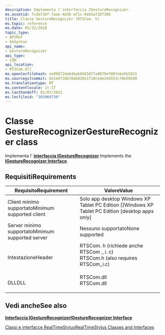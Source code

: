 ```yaml
---
description: Implementa l'interfaccia IGestureRecognizer.
ms.assetid: 7cdaf3bf-7aae-4d36-af1c-0eb5a726f388
title: Classe GestureRecognizer (RTSCom. h)
ms.topic: reference
ms.date: 05/31/2018
topic_type:
- APIRef
- kbSyntax
api_name:
- GestureRecognizer
api_type:
- COM
api_location:
- RTSCom.dll
ms.openlocfilehash: ee89872dab46ab845507fa0079ef007ebe5b5921
ms.sourcegitcommit: 831e8f3db78ab820e1710cede244553c70e50500
ms.translationtype: MT
ms.contentlocale: it-IT
ms.lasthandoff: 01/07/2021
ms.locfileid: "103966730"
---
```

# <a name="gesturerecognizer-class"></a><span data-ttu-id="6ba23-103">Classe GestureRecognizer</span><span class="sxs-lookup"><span data-stu-id="6ba23-103">GestureRecognizer class</span></span>

<span data-ttu-id="6ba23-104">Implementa l' [**interfaccia IGestureRecognizer**](/windows/desktop/api/RTSCom/nn-rtscom-igesturerecognizer).</span><span class="sxs-lookup"><span data-stu-id="6ba23-104">Implements the [**IGestureRecognizer Interface**](/windows/desktop/api/RTSCom/nn-rtscom-igesturerecognizer).</span></span>

## <a name="requirements"></a><span data-ttu-id="6ba23-105">Requisiti</span><span class="sxs-lookup"><span data-stu-id="6ba23-105">Requirements</span></span>



| <span data-ttu-id="6ba23-106">Requisito</span><span class="sxs-lookup"><span data-stu-id="6ba23-106">Requirement</span></span> | <span data-ttu-id="6ba23-107">Valore</span><span class="sxs-lookup"><span data-stu-id="6ba23-107">Value</span></span> |
|-------------------------------------|-----------------------------------------------------------------------------------------------------------------|
| <span data-ttu-id="6ba23-108">Client minimo supportato</span><span class="sxs-lookup"><span data-stu-id="6ba23-108">Minimum supported client</span></span><br/> | <span data-ttu-id="6ba23-109">Solo app desktop Windows XP Tablet PC Edition \[\]</span><span class="sxs-lookup"><span data-stu-id="6ba23-109">Windows XP Tablet PC Edition \[desktop apps only\]</span></span><br/>                                                   |
| <span data-ttu-id="6ba23-110">Server minimo supportato</span><span class="sxs-lookup"><span data-stu-id="6ba23-110">Minimum supported server</span></span><br/> | <span data-ttu-id="6ba23-111">Nessuno supportato</span><span class="sxs-lookup"><span data-stu-id="6ba23-111">None supported</span></span><br/>                                                                                       |
| <span data-ttu-id="6ba23-112">Intestazione</span><span class="sxs-lookup"><span data-stu-id="6ba23-112">Header</span></span><br/>                   | <dl> <span data-ttu-id="6ba23-113"><dt>RTSCom. h (richiede anche RTSCom \_ i. c)</dt></span><span class="sxs-lookup"><span data-stu-id="6ba23-113"><dt>RTSCom.h (also requires RTSCom\_i.c)</dt></span></span> </dl> |
| <span data-ttu-id="6ba23-114">DLL</span><span class="sxs-lookup"><span data-stu-id="6ba23-114">DLL</span></span><br/>                      | <dl> <span data-ttu-id="6ba23-115"><dt>RTSCom.dll</dt></span><span class="sxs-lookup"><span data-stu-id="6ba23-115"><dt>RTSCom.dll</dt></span></span> </dl>                           |



## <a name="see-also"></a><span data-ttu-id="6ba23-116">Vedi anche</span><span class="sxs-lookup"><span data-stu-id="6ba23-116">See also</span></span>

<dl> <dt>

[<span data-ttu-id="6ba23-117">**Interfaccia IGestureRecognizer**</span><span class="sxs-lookup"><span data-stu-id="6ba23-117">**IGestureRecognizer Interface**</span></span>](/windows/desktop/api/RTSCom/nn-rtscom-igesturerecognizer)
</dt> <dt>

[<span data-ttu-id="6ba23-118">Classi e interfacce RealTimeStylus</span><span class="sxs-lookup"><span data-stu-id="6ba23-118">RealTimeStylus Classes and Interfaces</span></span>](realtimestylus-classes-and-interfaces.md)
</dt> </dl>

 

 




